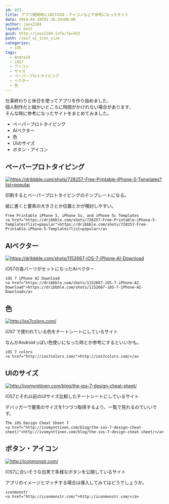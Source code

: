 ```yaml
---
id: 933
title: アプリ開発時にiOS7のUI・アイコンなどで参考になったサイト
date: 2014-04-28T01:36:33+00:00
author: jaxx2104
layout: post
guid: http://jaxx2104.info/?p=933
path: /ios7_ui_icon_size
categories:
  - iOS
tags:
  - Android
  - iOS7
  - アイコン
  - サイズ
  - ペーパープロトタイピング
  - ベクター
  - 色
---
```

仕事終わりと休日を使ってアプリを作り始めました、  
個人制作だと細かいところに時間がかけれない場合があります、  
そんな時に参考になったサイトをまとめてみました。

  * ペーパープロトタイピング
  * AIベクター
  * 色
  * UIのサイズ
  * ボタン・アイコン

## ペーパープロトタイピング

<div class="browser-shot ">
  <a href="https://dribbble.com/shots/728257-Free-Printable-iPhone-5-Templates?list=popular" > <img src="https://s0.wordpress.com/mshots/v1/https%3A%2F%2Fdribbble.com%2Fshots%2F728257-Free-Printable-iPhone-5-Templates%3Flist%3Dpopular?w=600&#038;h=450" alt="https://dribbble.com/shots/728257-Free-Printable-iPhone-5-Templates?list=popular" class="alignnone" /> </a>
</div>

<!--more-->

印刷するとペーパープロトタイピングのテンプレートになる。

紙に書くと要素の大きさとか位置とかが検討しやすい。

```
Free Printable iPhone 5, iPhone 5s, and iPhone 5c Templates
<a href="https://dribbble.com/shots/728257-Free-Printable-iPhone-5-Templates?list=popular">https://dribbble.com/shots/728257-Free-Printable-iPhone-5-Templates?list=popular</a>
```

## AIベクター

<div class="browser-shot ">
  <a href="https://dribbble.com/shots/1152667-iOS-7-iPhone-AI-Download" > <img src="https://s0.wordpress.com/mshots/v1/https%3A%2F%2Fdribbble.com%2Fshots%2F1152667-iOS-7-iPhone-AI-Download?w=600&#038;h=450" alt="https://dribbble.com/shots/1152667-iOS-7-iPhone-AI-Download" class="alignnone" /> </a>
</div>



iOS7の各パーツがセットになったAIベクター

```
iOS 7 iPhone AI Download
<a href="https://dribbble.com/shots/1152667-iOS-7-iPhone-AI-Download">https://dribbble.com/shots/1152667-iOS-7-iPhone-AI-Download</a>
```

## 色

<div class="browser-shot ">
  <a href="http://ios7colors.com/" > <img src="https://s0.wordpress.com/mshots/v1/http%3A%2F%2Fios7colors.com%2F?w=600&#038;h=450" alt="http://ios7colors.com/" class="alignnone" /> </a>
</div>



iOS7 で使われている色をチートシートにしているサイト

なんかAndroidっぽい色使いになった時とか参考にするといいかも。

```
iOS 7 colors
<a href="http://ios7colors.com/">http://ios7colors.com/</a>
```

## UIのサイズ

<div class="browser-shot ">
  <a href="http://ivomynttinen.com/blog/the-ios-7-design-cheat-sheet/" > <img src="https://s0.wordpress.com/mshots/v1/http%3A%2F%2Fivomynttinen.com%2Fblog%2Fthe-ios-7-design-cheat-sheet%2F?w=600&#038;h=450" alt="http://ivomynttinen.com/blog/the-ios-7-design-cheat-sheet/" class="alignnone" /> </a>
</div>



iOS7とそれ以前のUIサイズ比較したチートシートにしているサイト

デバッガーで要素のサイズを1つづつ取得するより、一覧で見れるのでいいです。

```
The iOS Design Cheat Sheet 7
<a href="http://ivomynttinen.com/blog/the-ios-7-design-cheat-sheet/">http://ivomynttinen.com/blog/the-ios-7-design-cheat-sheet/</a>
```

## ボタン・アイコン

<div class="browser-shot ">
  <a href="http://iconmonstr.com/" > <img src="https://s0.wordpress.com/mshots/v1/http%3A%2F%2Ficonmonstr.com%2F?w=600&#038;h=450" alt="http://iconmonstr.com/" class="alignnone" /> </a>
</div>



iOS7に合いそうな白黒で多様なボタンを公開しているサイト

アプリのイメージとマッチする場合は導入してみてはどうでしょうか。

```
iconmonstr
<a href="http://iconmonstr.com/">http://iconmonstr.com/</a>
```
